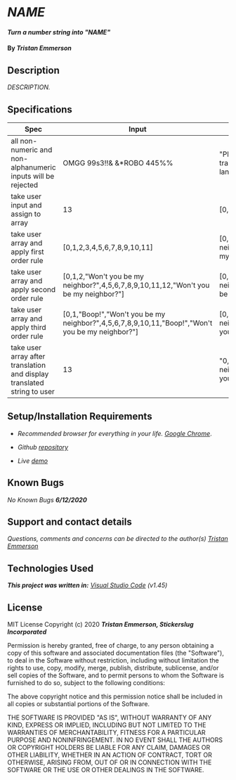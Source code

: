 
# _NAME_

  

#### _Turn a number string into "NAME"_	

  

#### By _**Tristan Emmerson**_

  

## **Description**

  

_DESCRIPTION._

## **Specifications**

| Spec 	| Input 	| Output 	|
|-	|-	|-	|
| all non-numeric and non-alphanumeric inputs will be rejected 	| OMGG 99s3!!& &*ROBO 445%% 	| "Please use only numbers. Our robot cannot translate such a complex and foreign alien language." 	|
| take user input and assign to array 	| 13                                                                                                                                	| [0,1,2,3,4,5,6,7,8,9,10,11,12,13] 	|
| take user array and apply first order rule 	| [0,1,2,3,4,5,6,7,8,9,10,11] 	| [0,1,2,"Won't you be my neighbor?",4,5,6,7,8,9,10,11,12,"Won't you be my neighbor?"] 	|
| take user array and apply second order rule 	| [0,1,2,"Won't you be my neighbor?",4,5,6,7,8,9,10,11,12,"Won't you be my neighbor?"] 	| [0,1,"Boop!","Won't you be my neighbor?",4,5,6,7,8,9,10,11,"Boop!","Won't you be my neighbor?"] 	|
| take user array and apply third order rule 	| [0,1,"Boop!","Won't you be my neighbor?",4,5,6,7,8,9,10,11,"Boop!","Won't you be my neighbor?"] 	| [0,"Beep!","Boop!","Won't you be my neighbor?",4,5,6,7,8,9,10,"Beep!","Boop!","Won't you be my neighbor?"] 	|
| take user array after translation and display translated string to user 	| 13                                                                                                                                	| "0,"Beep!","Boop!","Won't you be my neighbor?",4,5,6,7,8,9,10,"Beep!","Boop!","Won't you be my neighbor?" 	|

## **Setup/Installation Requirements**

  

*  _Recommended browser for everything in your life. [Google Chrome](https://www.google.com/chrome/)_.

*  _Github [repository](https://github.com/tmemmerson/robo-rodgers.git)_

*  _Live [demo](LINK)_


  

## **Known Bugs**

  

_No Known Bugs **6/12/2020**_

  

## **Support and contact details**

  

_Questions, comments and concerns can be directed to the author(s) [Tristan Emmerson](tristan@stickerslug.com)_

  

## **Technologies Used**

  

_**This project was written in:** [Visual Studio Code](https://code.visualstudio.com/) (v1.45)_

  

## **License**


MIT License
Copyright (c) 2020 **_Tristan Emmerson, Stickerslug Incorporated_**


Permission is hereby granted, free of charge, to any person obtaining a copy
of this software and associated documentation files (the "Software"), to deal
in the Software without restriction, including without limitation the rights
to use, copy, modify, merge, publish, distribute, sublicense, and/or sell
copies of the Software, and to permit persons to whom the Software is
furnished to do so, subject to the following conditions:

The above copyright notice and this permission notice shall be included in all
copies or substantial portions of the Software.

THE SOFTWARE IS PROVIDED "AS IS", WITHOUT WARRANTY OF ANY KIND, EXPRESS OR
IMPLIED, INCLUDING BUT NOT LIMITED TO THE WARRANTIES OF MERCHANTABILITY,
FITNESS FOR A PARTICULAR PURPOSE AND NONINFRINGEMENT. IN NO EVENT SHALL THE
AUTHORS OR COPYRIGHT HOLDERS BE LIABLE FOR ANY CLAIM, DAMAGES OR OTHER
LIABILITY, WHETHER IN AN ACTION OF CONTRACT, TORT OR OTHERWISE, ARISING FROM,
OUT OF OR IN CONNECTION WITH THE SOFTWARE OR THE USE OR OTHER DEALINGS IN THE
SOFTWARE.